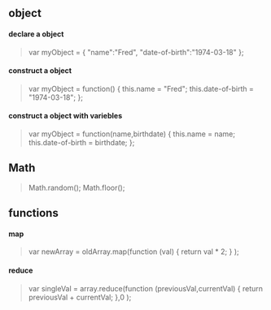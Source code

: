 ## object
#### declare a object
> var myObject = {
>	"name":"Fred",
>	"date-of-birth":"1974-03-18"
> };

#### construct a object
> var myObject = function() {
>	this.name = "Fred";
>	this.date-of-birth = "1974-03-18";
> };

#### construct a object with variebles
> var myObject = function(name,birthdate) {
>	this.name = name;
>	this.date-of-birth = birthdate;
> };

## Math
> Math.random();
> Math.floor();

## functions
#### map
> var newArray = oldArray.map(function (val) {
>   return val * 2;
> }
> );
#### reduce
> var singleVal = array.reduce(function (previousVal,currentVal) {
>   return previousVal + currentVal;
> },0
> );